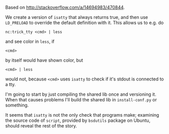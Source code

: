 Based on http://stackoverflow.com/a/14694983/470844.

We create a version of `isatty` that always returns true, and then use
`LD_PRELOAD` to override the default definition with it. This allows
us to e.g. do

    nc:trick_tty <cmd> | less

and see color in `less`, if

    <cmd>

by itself would have shown color, but

    <cmd> | less

would not, because `<cmd>` uses `isatty` to check if it's stdout is
connected to a tty.

I'm going to start by just compiling the shared lib once and
versioning it. When that causes problems I'll build the shared lib in
`install-conf.py` or something.

It seems that `isatty` is not the only check that programs make;
examining the source code of `script`, provided by `bsdutils` package
on Ubuntu, should reveal the rest of the story.
